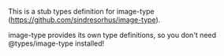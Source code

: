 This is a stub types definition for image-type (https://github.com/sindresorhus/image-type).

image-type provides its own type definitions, so you don't need @types/image-type installed!